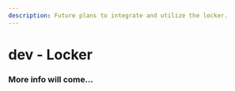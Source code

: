 ```yaml
---
description: Future plans to integrate and utilize the locker.
---
```


# dev - Locker

### More info will come...
